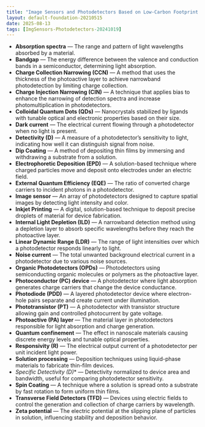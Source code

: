 ```yaml
---
title: "Image Sensors and Photodetectors Based on Low‐Carbon Footprint Solution‐Processed Semiconductors — Glossary"
layout: default-foundation-20210515
date: 2025-08-13
tags: [ImgSensors-Photodetectors-20241019]
---
```


- **Absorption spectra** — The range and pattern of light wavelengths absorbed by a material.  
- **Bandgap** — The energy difference between the valence and conduction bands in a semiconductor, determining light absorption.  
- **Charge Collection Narrowing (CCN)** — A method that uses the thickness of the photoactive layer to achieve narrowband photodetection by limiting charge collection.  
- **Charge Injection Narrowing (CIN)** — A technique that applies bias to enhance the narrowing of detection spectra and increase photomultiplication in photodetectors.  
- **Colloidal Quantum Dots (QDs)** — Nanocrystals stabilized by ligands with tunable optical and electronic properties based on their size.  
- **Dark current** — The electrical current flowing through a photodetector when no light is present.  
- **Detectivity (D)** — A measure of a photodetector’s sensitivity to light, indicating how well it can distinguish signal from noise.  
- **Dip Coating** — A method of depositing thin films by immersing and withdrawing a substrate from a solution.  
- **Electrophoretic Deposition (EPD)** — A solution-based technique where charged particles move and deposit onto electrodes under an electric field.  
- **External Quantum Efficiency (EQE)** — The ratio of converted charge carriers to incident photons in a photodetector.  
- **Image sensor** — An array of photodetectors designed to capture spatial images by detecting light intensity and color.  
- **Inkjet Printing** — A digital, solution-based technique to deposit precise droplets of material for device fabrication.  
- **Internal Light Depletion (ILD)** — A narrowband detection method using a depletion layer to absorb specific wavelengths before they reach the photoactive layer.  
- **Linear Dynamic Range (LDR)** — The range of light intensities over which a photodetector responds linearly to light.  
- **Noise current** — The total unwanted background electrical current in a photodetector due to various noise sources.  
- **Organic Photodetectors (OPDs)** — Photodetectors using semiconducting organic molecules or polymers as the photoactive layer.  
- **Photoconductor (PC) device** — A photodetector where light absorption generates charge carriers that change the device conductance.  
- **Photodiode (PDD)** — A layered photodetector device where electron-hole pairs separate and create current under illumination.  
- **Phototransistor (PT)** — A photodetector with transistor structure allowing gain and controlled photocurrent by gate voltage.  
- **Photoactive (PA) layer** — The material layer in photodetectors responsible for light absorption and charge generation.  
- **Quantum confinement** — The effect in nanoscale materials causing discrete energy levels and tunable optical properties.  
- **Responsivity (R)** — The electrical output current of a photodetector per unit incident light power.  
- **Solution processing** — Deposition techniques using liquid-phase materials to fabricate thin-film devices.  
- **Specific Detectivity (D*)** — Detectivity normalized to device area and bandwidth, useful for comparing photodetector sensitivity.  
- **Spin Coating** — A technique where a solution is spread onto a substrate by fast rotation to form uniform thin films.  
- **Transverse Field Detectors (TFD)** — Devices using electric fields to control the generation and collection of charge carriers by wavelength.  
- **Zeta potential** — The electric potential at the slipping plane of particles in solution, influencing stability and deposition behavior.
